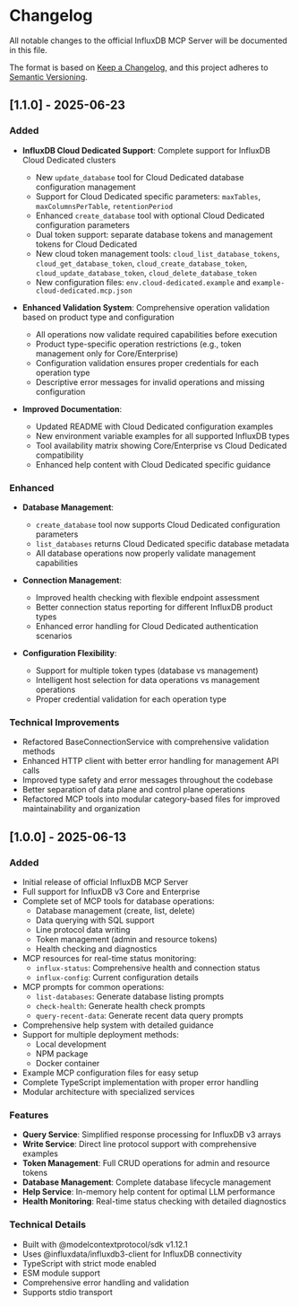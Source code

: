 # Changelog

All notable changes to the official InfluxDB MCP Server will be documented in this file.

The format is based on [Keep a Changelog](https://keepachangelog.com/en/1.0.0/),
and this project adheres to [Semantic Versioning](https://semver.org/spec/v2.0.0.html).

## [1.1.0] - 2025-06-23

### Added

- **InfluxDB Cloud Dedicated Support**: Complete support for InfluxDB Cloud Dedicated clusters

  - New `update_database` tool for Cloud Dedicated database configuration management
  - Support for Cloud Dedicated specific parameters: `maxTables`, `maxColumnsPerTable`, `retentionPeriod`
  - Enhanced `create_database` tool with optional Cloud Dedicated configuration parameters
  - Dual token support: separate database tokens and management tokens for Cloud Dedicated
  - New cloud token management tools: `cloud_list_database_tokens`, `cloud_get_database_token`, `cloud_create_database_token`, `cloud_update_database_token`, `cloud_delete_database_token`
  - New configuration files: `env.cloud-dedicated.example` and `example-cloud-dedicated.mcp.json`

- **Enhanced Validation System**: Comprehensive operation validation based on product type and configuration

  - All operations now validate required capabilities before execution
  - Product type-specific operation restrictions (e.g., token management only for Core/Enterprise)
  - Configuration validation ensures proper credentials for each operation type
  - Descriptive error messages for invalid operations and missing configuration

- **Improved Documentation**:
  - Updated README with Cloud Dedicated configuration examples
  - New environment variable examples for all supported InfluxDB types
  - Tool availability matrix showing Core/Enterprise vs Cloud Dedicated compatibility
  - Enhanced help content with Cloud Dedicated specific guidance

### Enhanced

- **Database Management**:

  - `create_database` tool now supports Cloud Dedicated configuration parameters
  - `list_databases` returns Cloud Dedicated specific database metadata
  - All database operations now properly validate management capabilities

- **Connection Management**:

  - Improved health checking with flexible endpoint assessment
  - Better connection status reporting for different InfluxDB product types
  - Enhanced error handling for Cloud Dedicated authentication scenarios

- **Configuration Flexibility**:
  - Support for multiple token types (database vs management)
  - Intelligent host selection for data operations vs management operations
  - Proper credential validation for each operation type

### Technical Improvements

- Refactored BaseConnectionService with comprehensive validation methods
- Enhanced HTTP client with better error handling for management API calls
- Improved type safety and error messages throughout the codebase
- Better separation of data plane and control plane operations
- Refactored MCP tools into modular category-based files for improved maintainability and organization

## [1.0.0] - 2025-06-13

### Added

- Initial release of official InfluxDB MCP Server
- Full support for InfluxDB v3 Core and Enterprise
- Complete set of MCP tools for database operations:
  - Database management (create, list, delete)
  - Data querying with SQL support
  - Line protocol data writing
  - Token management (admin and resource tokens)
  - Health checking and diagnostics
- MCP resources for real-time status monitoring:
  - `influx-status`: Comprehensive health and connection status
  - `influx-config`: Current configuration details
- MCP prompts for common operations:
  - `list-databases`: Generate database listing prompts
  - `check-health`: Generate health check prompts
  - `query-recent-data`: Generate recent data query prompts
- Comprehensive help system with detailed guidance
- Support for multiple deployment methods:
  - Local development
  - NPM package
  - Docker container
- Example MCP configuration files for easy setup
- Complete TypeScript implementation with proper error handling
- Modular architecture with specialized services

### Features

- **Query Service**: Simplified response processing for InfluxDB v3 arrays
- **Write Service**: Direct line protocol support with comprehensive examples
- **Token Management**: Full CRUD operations for admin and resource tokens
- **Database Management**: Complete database lifecycle management
- **Help Service**: In-memory help content for optimal LLM performance
- **Health Monitoring**: Real-time status checking with detailed diagnostics

### Technical Details

- Built with @modelcontextprotocol/sdk v1.12.1
- Uses @influxdata/influxdb3-client for InfluxDB connectivity
- TypeScript with strict mode enabled
- ESM module support
- Comprehensive error handling and validation
- Supports stdio transport
